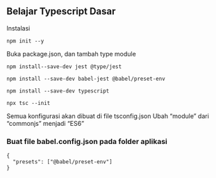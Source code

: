 ## Belajar Typescript Dasar

Instalasi 

```
npm init --y
```

Buka package.json, dan tambah type module


```
npm install--save-dev jest @type/jest    
```

```
npm install --save-dev babel-jest @babel/preset-env
```
```
npm install --save-dev typescript
```


```
npx tsc --init
```
Semua konfigurasi akan dibuat di file tsconfig.json
Ubah “module” dari “commonjs” menjadi “ES6”

### Buat file babel.config.json pada folder aplikasi
```
{
  "presets": ["@babel/preset-env"]
}

```